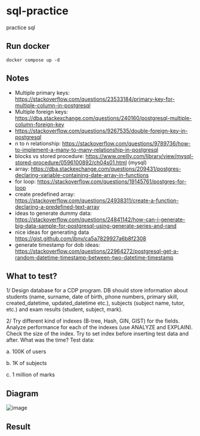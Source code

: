# sql-practice
practice sql

## Run docker
```
docker compose up -d
```

## Notes
- Multiple primary keys: https://stackoverflow.com/questions/23533184/primary-key-for-multiple-column-in-postgresql
- Multiple foreign keys: https://dba.stackexchange.com/questions/240160/postgresql-multiple-column-foreign-key
- https://stackoverflow.com/questions/9267535/double-foreign-key-in-postgresql
- n to n relationship: https://stackoverflow.com/questions/9789736/how-to-implement-a-many-to-many-relationship-in-postgresql
- blocks vs stored procedure: https://www.oreilly.com/library/view/mysql-stored-procedure/0596100892/ch04s01.html (mysql)
- array: https://dba.stackexchange.com/questions/209431/postgres-declaring-variable-containing-date-array-in-functions
- for loop: https://stackoverflow.com/questions/19145761/postgres-for-loop
- create predefined array: https://stackoverflow.com/questions/24938311/create-a-function-declaring-a-predefined-text-array
- ideas to generate dummy data: https://stackoverflow.com/questions/24841142/how-can-i-generate-big-data-sample-for-postgresql-using-generate-series-and-rand
- nice ideas for generating data https://gist.github.com/jbnv/ca5a7829927a6b8f2308
- generate timestamp for dob ideas: https://stackoverflow.com/questions/22964272/postgresql-get-a-random-datetime-timestamp-between-two-datetime-timestamp

## What to test?

1/ Design database for a CDP program. DB should store information about students (name, surname, date of birth, phone numbers, primary skill, created_datetime, updated_datetime etc.), subjects (subject name, tutor, etc.) and exam results (student, subject, mark).

2/ Try different kind of indexes (B-tree, Hash, GIN, GIST) for the fields. Analyze performance for each of the indexes (use ANALYZE and EXPLAIN). Check the size of the index. Try to set index before inserting test data and after. What was the time? Test data:

a. 100K of users

b. 1K of subjects

c. 1 million of marks

## Diagram

![image](https://user-images.githubusercontent.com/37680968/144784019-0b2bc3b8-5ddd-4a66-8ba5-eb66a057a888.png)

## Result

